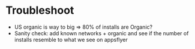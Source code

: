 # Troubleshoot

- US organic is way to big => 80% of installs are Organic?
- Sanity check: add known networks + organic and see if the number
  of installs resemble to what we see on appsflyer
